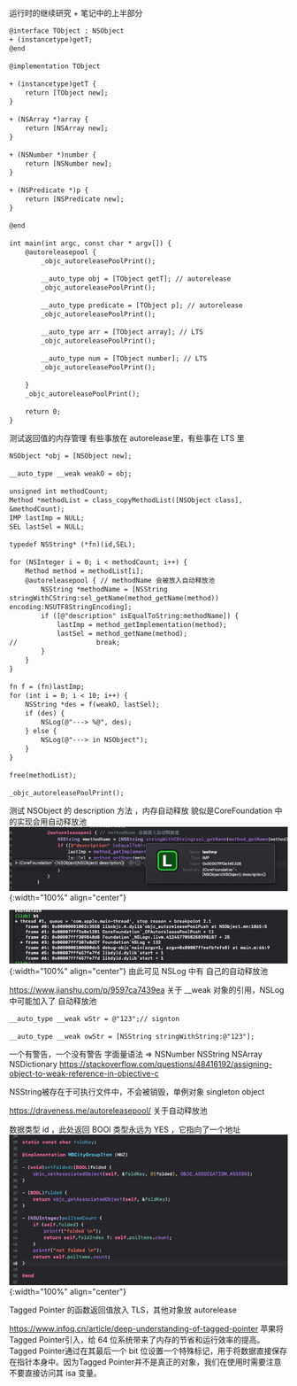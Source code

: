 运行时的继续研究  + 笔记中的上半部分

```
@interface TObject : NSObject
+ (instancetype)getT;
@end

@implementation TObject

+ (instancetype)getT {
    return [TObject new];
}

+ (NSArray *)array {
    return [NSArray new];
}

+ (NSNumber *)number {
    return [NSNumber new];
}

+ (NSPredicate *)p {
    return [NSPredicate new];
}

@end

int main(int argc, const char * argv[]) {
    @autoreleasepool {        
        _objc_autoreleasePoolPrint();

        __auto_type obj = [TObject getT]; // autorelease
        _objc_autoreleasePoolPrint();
        
        __auto_type predicate = [TObject p]; // autorelease
        _objc_autoreleasePoolPrint();
        
        __auto_type arr = [TObject array]; // LTS
        _objc_autoreleasePoolPrint();
        
        __auto_type num = [TObject number]; // LTS
        _objc_autoreleasePoolPrint();
        
    }
    _objc_autoreleasePoolPrint();
    
    return 0;
}
```

测试返回值的内存管理  有些事放在 autorelease里，有些事在 LTS 里

```
NSObject *obj = [NSObject new];
        
__auto_type __weak weakO = obj;

unsigned int methodCount;
Method *methodList = class_copyMethodList([NSObject class], &methodCount);
IMP lastImp = NULL;
SEL lastSel = NULL;
        
typedef NSString* (*fn)(id,SEL);

for (NSInteger i = 0; i < methodCount; i++) {
    Method method = methodList[i];
    @autoreleasepool { // methodName 会被放入自动释放池
        NSString *methodName = [NSString stringWithCString:sel_getName(method_getName(method)) encoding:NSUTF8StringEncoding];
        if ([@"description" isEqualToString:methodName]) {
            lastImp = method_getImplementation(method);
            lastSel = method_getName(method);
//                    break;
        }
    }
}

fn f = (fn)lastImp;
for (int i = 0; i < 10; i++) {
    NSString *des = f(weakO, lastSel);
    if (des) {
        NSLog(@"---> %@", des);
    } else {
        NSLog(@"---> in NSObject");
    }
}
        
free(methodList);

_objc_autoreleasePoolPrint();
```
测试 NSObject 的 description 方法 ，内存自动释放 貌似是CoreFoundation 中的实现会用自动释放池
![diag](/imgs/runtime/image2.png){:width="100%" align="center"}


![diag](/imgs/runtime/image3.png){:width="100%" align="center"}
由此可见 NSLog 中有 自己的自动释放池

https://www.jianshu.com/p/9597ca7439ea  关于 __weak 对象的引用，NSLog 中可能加入了 自动释放池

```
__auto_type __weak wStr = @"123";// signton

__auto_type __weak owStr = [NSString stringWithString:@"123"];
```
一个有警告，一个没有警告
字面量语法 => NSNumber NSString NSArray NSDictionary
https://stackoverflow.com/questions/48416192/assigning-object-to-weak-reference-in-objective-c

NSString被存在于可执行文件中，不会被销毁，单例对象 singleton object

https://draveness.me/autoreleasepool/  关于自动释放池


数据类型 id ，此处返回 BOOl 类型永远为 YES ，它指向了一个地址
![diag](/imgs/runtime/image.png){:width="100%" align="center"}

Tagged Pointer 的函数返回值放入 TLS，其他对象放 autorelease

https://www.infoq.cn/article/deep-understanding-of-tagged-pointer
苹果将Tagged Pointer引入，给 64 位系统带来了内存的节省和运行效率的提高。Tagged Pointer通过在其最后一个 bit 位设置一个特殊标记，用于将数据直接保存在指针本身中。因为Tagged Pointer并不是真正的对象，我们在使用时需要注意不要直接访问其 isa 变量。

